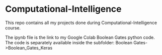 # Computational-Intelligence
This repo contains all my projects done during Computational-Intelligence course.

The ipynb file is the link to my Google Colab Boolean Gates python code. The code is separately available inside the subfolder:
Boolean Gates->Boolean_Gates_Keras
